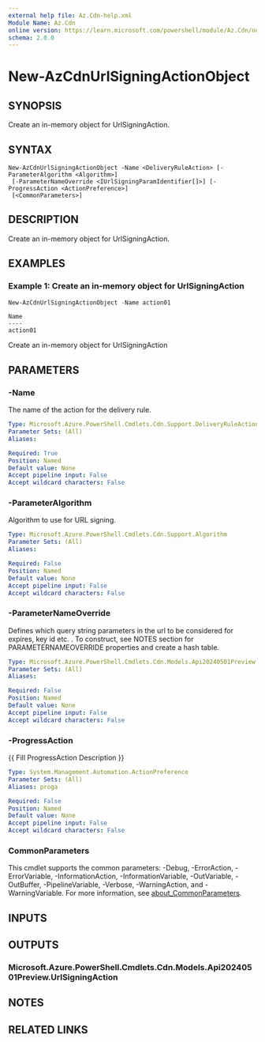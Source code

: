 ```yaml
---
external help file: Az.Cdn-help.xml
Module Name: Az.Cdn
online version: https://learn.microsoft.com/powershell/module/Az.Cdn/new-AzCdnUrlSigningActionObject
schema: 2.0.0
---
```


# New-AzCdnUrlSigningActionObject

## SYNOPSIS
Create an in-memory object for UrlSigningAction.

## SYNTAX

```
New-AzCdnUrlSigningActionObject -Name <DeliveryRuleAction> [-ParameterAlgorithm <Algorithm>]
 [-ParameterNameOverride <IUrlSigningParamIdentifier[]>] [-ProgressAction <ActionPreference>]
 [<CommonParameters>]
```

## DESCRIPTION
Create an in-memory object for UrlSigningAction.

## EXAMPLES

### Example 1: Create an in-memory object for UrlSigningAction
```powershell
New-AzCdnUrlSigningActionObject -Name action01
```

```output
Name
----
action01
```

Create an in-memory object for UrlSigningAction

## PARAMETERS

### -Name
The name of the action for the delivery rule.

```yaml
Type: Microsoft.Azure.PowerShell.Cmdlets.Cdn.Support.DeliveryRuleAction
Parameter Sets: (All)
Aliases:

Required: True
Position: Named
Default value: None
Accept pipeline input: False
Accept wildcard characters: False
```

### -ParameterAlgorithm
Algorithm to use for URL signing.

```yaml
Type: Microsoft.Azure.PowerShell.Cmdlets.Cdn.Support.Algorithm
Parameter Sets: (All)
Aliases:

Required: False
Position: Named
Default value: None
Accept pipeline input: False
Accept wildcard characters: False
```

### -ParameterNameOverride
Defines which query string parameters in the url to be considered for expires, key id etc.
.
To construct, see NOTES section for PARAMETERNAMEOVERRIDE properties and create a hash table.

```yaml
Type: Microsoft.Azure.PowerShell.Cmdlets.Cdn.Models.Api20240501Preview.IUrlSigningParamIdentifier[]
Parameter Sets: (All)
Aliases:

Required: False
Position: Named
Default value: None
Accept pipeline input: False
Accept wildcard characters: False
```

### -ProgressAction
{{ Fill ProgressAction Description }}

```yaml
Type: System.Management.Automation.ActionPreference
Parameter Sets: (All)
Aliases: proga

Required: False
Position: Named
Default value: None
Accept pipeline input: False
Accept wildcard characters: False
```

### CommonParameters
This cmdlet supports the common parameters: -Debug, -ErrorAction, -ErrorVariable, -InformationAction, -InformationVariable, -OutVariable, -OutBuffer, -PipelineVariable, -Verbose, -WarningAction, and -WarningVariable. For more information, see [about_CommonParameters](http://go.microsoft.com/fwlink/?LinkID=113216).

## INPUTS

## OUTPUTS

### Microsoft.Azure.PowerShell.Cmdlets.Cdn.Models.Api20240501Preview.UrlSigningAction

## NOTES

## RELATED LINKS
